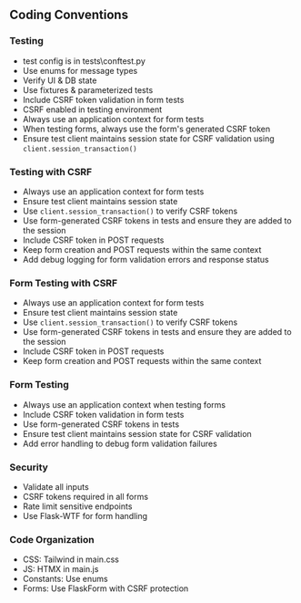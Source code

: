 ## Coding Conventions
### Testing
- test config is in tests\conftest.py
- Use enums for message types
- Verify UI & DB state
- Use fixtures & parameterized tests
- Include CSRF token validation in form tests
- CSRF enabled in testing environment
- Always use an application context for form tests
- When testing forms, always use the form's generated CSRF token
- Ensure test client maintains session state for CSRF validation using `client.session_transaction()`

### Testing with CSRF
- Always use an application context for form tests
- Ensure test client maintains session state
- Use `client.session_transaction()` to verify CSRF tokens
- Use form-generated CSRF tokens in tests and ensure they are added to the session
- Include CSRF token in POST requests
- Keep form creation and POST requests within the same context
- Add debug logging for form validation errors and response status

### Form Testing with CSRF
- Always use an application context for form tests
- Ensure test client maintains session state
- Use `client.session_transaction()` to verify CSRF tokens
- Use form-generated CSRF tokens in tests and ensure they are added to the session
- Include CSRF token in POST requests
- Keep form creation and POST requests within the same context

### Form Testing
- Always use an application context when testing forms
- Include CSRF token validation in form tests
- Use form-generated CSRF tokens in tests
- Ensure test client maintains session state for CSRF validation
- Add error handling to debug form validation failures

### Security
- Validate all inputs
- CSRF tokens required in all forms
- Rate limit sensitive endpoints
- Use Flask-WTF for form handling

### Code Organization
- CSS: Tailwind in main.css
- JS: HTMX in main.js
- Constants: Use enums
- Forms: Use FlaskForm with CSRF protection

